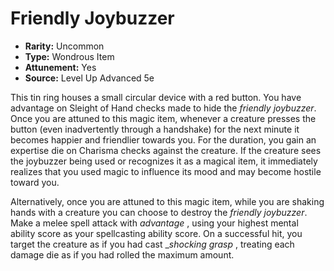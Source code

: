 # Friendly Joybuzzer

- **Rarity:** Uncommon
- **Type:** Wondrous Item
- **Attunement:** Yes
- **Source:** Level Up Advanced 5e

This tin ring houses a small circular device with a red button. You have advantage on Sleight of Hand checks made to hide the _friendly joybuzzer_. Once you are attuned to this magic item, whenever a creature presses the button (even inadvertently through a handshake) for the next minute it becomes happier and friendlier towards you. For the duration, you gain an expertise die on Charisma checks against the creature. If the creature sees the joybuzzer being used or recognizes it as a magical item, it immediately realizes that you used magic to influence its mood and may become hostile toward you. 

Alternatively, once you are attuned to this magic item, while you are shaking hands with a creature you can choose to destroy the _friendly joybuzzer_. Make a melee spell attack with _advantage_ , using your highest mental ability score as your spellcasting ability score. On a successful hit, you target the creature as if you had cast __shocking grasp_ , treating each damage die as if you had rolled the maximum amount.
